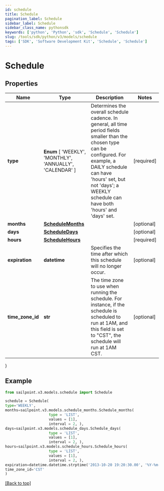 ```yaml
---
id: schedule
title: Schedule
pagination_label: Schedule
sidebar_label: Schedule
sidebar_class_name: pythonsdk
keywords: ['python', 'Python', 'sdk', 'Schedule', 'Schedule']
slug: /tools/sdk/python/v3/models/schedule
tags: ['SDK', 'Software Development Kit', 'Schedule', 'Schedule']
---
```


# Schedule

## Properties

| Name | Type | Description | Notes |
| --- | --- | --- | --- |
| **type** | **Enum** [ 'WEEKLY', 'MONTHLY', 'ANNUALLY', 'CALENDAR' ] | Determines the overall schedule cadence. In general, all time period fields smaller than the chosen type can be configured. For example, a DAILY schedule can have 'hours' set, but not 'days'; a WEEKLY schedule can have both 'hours' and 'days' set. | [required] |
| **months** | [**ScheduleMonths**](schedule-months) |  | [optional] |
| **days** | [**ScheduleDays**](schedule-days) |  | [optional] |
| **hours** | [**ScheduleHours**](schedule-hours) |  | [required] |
| **expiration** | **datetime** | Specifies the time after which this schedule will no longer occur. | [optional] |
| **time_zone_id** | **str** | The time zone to use when running the schedule. For instance, if the schedule is scheduled to run at 1AM, and this field is set to \"CST\", the schedule will run at 1AM CST. | [optional] |

}

## Example

```python
from sailpoint.v3.models.schedule import Schedule

schedule = Schedule(
type='WEEKLY',
months=sailpoint.v3.models.schedule_months.Schedule_months(
                    type = 'LIST',
                    values = [1],
                    interval = 2, ),
days=sailpoint.v3.models.schedule_days.Schedule_days(
                    type = 'LIST',
                    values = [1],
                    interval = 2, ),
hours=sailpoint.v3.models.schedule_hours.Schedule_hours(
                    type = 'LIST',
                    values = [1],
                    interval = 2, ),
expiration=datetime.datetime.strptime('2013-10-20 19:20:30.00', '%Y-%m-%d %H:%M:%S.%f'),
time_zone_id='CST'
)

```

[[Back to top]](#)

